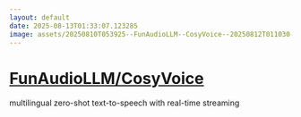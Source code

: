 ```yaml
---
layout: default
date: 2025-08-13T01:33:07.123285
image: assets/20250810T053925--FunAudioLLM--CosyVoice--20250812T011030--cropped.png
---
```


# [FunAudioLLM/CosyVoice](https://github.com/FunAudioLLM/CosyVoice)

multilingual zero-shot text-to-speech with real-time streaming
